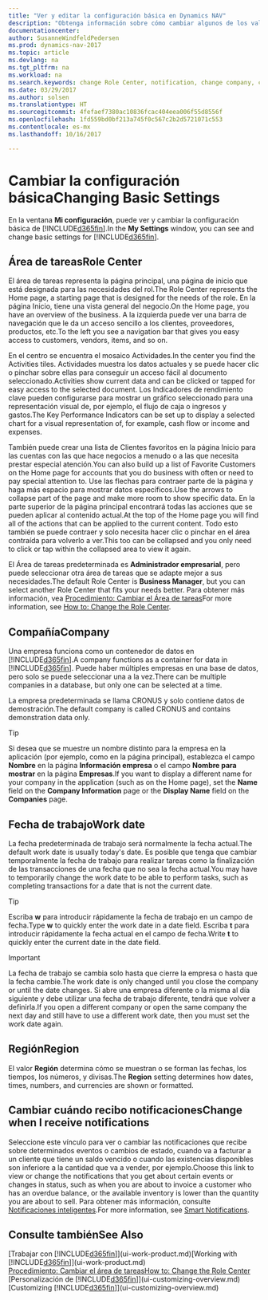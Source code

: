 ```yaml
---
title: "Ver y editar la configuración básica en Dynamics NAV"
description: "Obtenga información sobre cómo cambiar algunos de los valores básicos en Dynamics NAV, por ejemplo, el área de tareas, la empresa o la fecha de trabajo."
documentationcenter: 
author: SusanneWindfeldPedersen
ms.prod: dynamics-nav-2017
ms.topic: article
ms.devlang: na
ms.tgt_pltfrm: na
ms.workload: na
ms.search.keywords: change Role Center, notification, change company, change work date
ms.date: 03/29/2017
ms.author: solsen
ms.translationtype: HT
ms.sourcegitcommit: 4fefaef7380ac10836fcac404eea006f55d8556f
ms.openlocfilehash: 1fd559bd0bf213a745f0c567c2b2d5721071c553
ms.contentlocale: es-mx
ms.lasthandoff: 10/16/2017

---
```

# <a name="changing-basic-settings"></a><span data-ttu-id="f69ed-103">Cambiar la configuración básica</span><span class="sxs-lookup"><span data-stu-id="f69ed-103">Changing Basic Settings</span></span>
<span data-ttu-id="f69ed-104">En la ventana **Mi configuración**, puede ver y cambiar la configuración básica de [!INCLUDE[d365fin](includes/d365fin_md.md)].</span><span class="sxs-lookup"><span data-stu-id="f69ed-104">In the **My Settings** window, you can see and change basic settings for [!INCLUDE[d365fin](includes/d365fin_md.md)].</span></span>  

## <a name="role-center"></a><span data-ttu-id="f69ed-105">Área de tareas</span><span class="sxs-lookup"><span data-stu-id="f69ed-105">Role Center</span></span>
<span data-ttu-id="f69ed-106">El área de tareas representa la página principal, una página de inicio que está designada para las necesidades del rol.</span><span class="sxs-lookup"><span data-stu-id="f69ed-106">The Role Center represents the Home page, a starting page that is designed for the needs of the role.</span></span> <span data-ttu-id="f69ed-107">En la página Inicio, tiene una vista general del negocio.</span><span class="sxs-lookup"><span data-stu-id="f69ed-107">On the Home page, you have an overview of the business.</span></span> <span data-ttu-id="f69ed-108">A la izquierda puede ver una barra de navegación que le da un acceso sencillo a los clientes, proveedores, productos, etc.</span><span class="sxs-lookup"><span data-stu-id="f69ed-108">To the left you see a navigation bar that gives you easy access to customers, vendors, items, and so on.</span></span>

<span data-ttu-id="f69ed-109">En el centro se encuentra el mosaico Actividades.</span><span class="sxs-lookup"><span data-stu-id="f69ed-109">In the center you find the Activities tiles.</span></span> <span data-ttu-id="f69ed-110">Actividades muestra los datos actuales y se puede hacer clic o pinchar sobre ellas para conseguir un acceso fácil al documento seleccionado.</span><span class="sxs-lookup"><span data-stu-id="f69ed-110">Activities show current data and can be clicked or tapped for easy access to the selected document.</span></span> <span data-ttu-id="f69ed-111">Los Indicadores de rendimiento clave pueden configurarse para mostrar un gráfico seleccionado para una representación visual de, por ejemplo, el flujo de caja o ingresos y gastos.</span><span class="sxs-lookup"><span data-stu-id="f69ed-111">The Key Performance Indicators can be set up to display a selected chart for a visual representation of, for example, cash flow or income and expenses.</span></span>

<span data-ttu-id="f69ed-112">También puede crear una lista de Clientes favoritos en la página Inicio para las cuentas con las que hace negocios a menudo o a las que necesita prestar especial atención.</span><span class="sxs-lookup"><span data-stu-id="f69ed-112">You can also build up a list of Favorite Customers on the Home page for accounts that you do business with often or need to pay special attention to.</span></span> <span data-ttu-id="f69ed-113">Use las flechas para contraer parte de la página y haga más espacio para mostrar datos específicos.</span><span class="sxs-lookup"><span data-stu-id="f69ed-113">Use the arrows to collapse part of the page and make more room to show specific data.</span></span> <span data-ttu-id="f69ed-114">En la parte superior de la página principal encontrará todas las acciones que se pueden aplicar al contenido actual.</span><span class="sxs-lookup"><span data-stu-id="f69ed-114">At the top of the Home page you will find all of the actions that can be applied to the current content.</span></span> <span data-ttu-id="f69ed-115">Todo esto también se puede contraer y solo necesita hacer clic o pinchar en el área contraída para volverlo a ver.</span><span class="sxs-lookup"><span data-stu-id="f69ed-115">This too can be collapsed and you only need to click or tap within the collapsed area to view it again.</span></span>

<span data-ttu-id="f69ed-116">El Área de tareas predeterminada es **Administrador empresarial**, pero puede seleccionar otra área de tareas que se adapte mejor a sus necesidades.</span><span class="sxs-lookup"><span data-stu-id="f69ed-116">The default Role Center is **Business Manager**, but you can select another Role Center that fits your needs better.</span></span> <span data-ttu-id="f69ed-117">Para obtener más información, vea [Procedimiento: Cambiar el Área de tareas](change-role.md)</span><span class="sxs-lookup"><span data-stu-id="f69ed-117">For more information, see [How to: Change the Role Center](change-role.md).</span></span>

## <a name="company"></a><span data-ttu-id="f69ed-118">Compañía</span><span class="sxs-lookup"><span data-stu-id="f69ed-118">Company</span></span>
<span data-ttu-id="f69ed-119">Una empresa funciona como un contenedor de datos en [!INCLUDE[d365fin](includes/d365fin_md.md)].</span><span class="sxs-lookup"><span data-stu-id="f69ed-119">A company functions as a container for data in [!INCLUDE[d365fin](includes/d365fin_md.md)].</span></span> <span data-ttu-id="f69ed-120">Puede haber múltiples empresas en una base de datos, pero solo se puede seleccionar una a la vez.</span><span class="sxs-lookup"><span data-stu-id="f69ed-120">There can be multiple companies in a database, but only one can be selected at a time.</span></span>

<span data-ttu-id="f69ed-121">La empresa predeterminada se llama CRONUS y solo contiene datos de demostración.</span><span class="sxs-lookup"><span data-stu-id="f69ed-121">The default company is called CRONUS and contains demonstration data only.</span></span>

> [!TIP]  
>   <span data-ttu-id="f69ed-122">Si desea que se muestre un nombre distinto para la empresa en la aplicación (por ejemplo, como en la página principal), establezca el campo **Nombre** en la página **Información empresa** o el campo **Nombre para mostrar** en la página **Empresas**.</span><span class="sxs-lookup"><span data-stu-id="f69ed-122">If you want to display a different name for your company in the application (such as on the Home page), set the **Name** field on the **Company Information** page or the **Display Name** field on the **Companies** page.</span></span>  

## <a name="work-date"></a><span data-ttu-id="f69ed-123">Fecha de trabajo</span><span class="sxs-lookup"><span data-stu-id="f69ed-123">Work date</span></span>
<span data-ttu-id="f69ed-124">La fecha predeterminada de trabajo será normalmente la fecha actual.</span><span class="sxs-lookup"><span data-stu-id="f69ed-124">The default work date is usually today's date.</span></span> <span data-ttu-id="f69ed-125">Es posible que tenga que cambiar temporalmente la fecha de trabajo para realizar tareas como la finalización de las transacciones de una fecha que no sea la fecha actual.</span><span class="sxs-lookup"><span data-stu-id="f69ed-125">You may have to temporarily change the work date to be able to perform tasks, such as completing transactions for a date that is not the current date.</span></span>

> [!TIP]  
>   <span data-ttu-id="f69ed-126">Escriba **w** para introducir rápidamente la fecha de trabajo en un campo de fecha.</span><span class="sxs-lookup"><span data-stu-id="f69ed-126">Type **w** to quickly enter the work date in a date field.</span></span> <span data-ttu-id="f69ed-127">Escriba **t** para introducir rápidamente la fecha actual en el campo de fecha.</span><span class="sxs-lookup"><span data-stu-id="f69ed-127">Write **t** to quickly enter the current date in the date field.</span></span>

> [!IMPORTANT]  
>   <span data-ttu-id="f69ed-128">La fecha de trabajo se cambia solo hasta que cierre la empresa o hasta que la fecha cambie.</span><span class="sxs-lookup"><span data-stu-id="f69ed-128">The work date is only changed until you close the company or until the date changes.</span></span> <span data-ttu-id="f69ed-129">Si abre una empresa diferente o la misma al día siguiente y debe utilizar una fecha de trabajo diferente, tendrá que volver a definirla.</span><span class="sxs-lookup"><span data-stu-id="f69ed-129">If you open a different company or open the same company the next day and still have to use a different work date, then you must set the work date again.</span></span>

## <a name="region"></a><span data-ttu-id="f69ed-130">Región</span><span class="sxs-lookup"><span data-stu-id="f69ed-130">Region</span></span>
<span data-ttu-id="f69ed-131">El valor **Región** determina cómo se muestran o se forman las fechas, los tiempos, los números, y divisas.</span><span class="sxs-lookup"><span data-stu-id="f69ed-131">The **Region** setting determines how dates, times, numbers, and currencies are shown or formatted.</span></span>   

## <a name="change-when-i-receive-notifications"></a><span data-ttu-id="f69ed-132">Cambiar cuándo recibo notificaciones</span><span class="sxs-lookup"><span data-stu-id="f69ed-132">Change when I receive notifications</span></span>
<span data-ttu-id="f69ed-133">Seleccione este vínculo para ver o cambiar las notificaciones que recibe sobre determinados eventos o cambios de estado, cuando va a facturar a un cliente que tiene un saldo vencido o cuando las existencias disponibles son inferiore a la cantidad que va a vender, por ejemplo.</span><span class="sxs-lookup"><span data-stu-id="f69ed-133">Choose this link to view or change the notifications that you get about certain events or changes in status, such as when you are about to invoice a customer who has an overdue balance, or the available inventory is lower than the quantity you are about to sell.</span></span> <span data-ttu-id="f69ed-134">Para obtener más información, consulte [Notificaciones inteligentes](ui-smart-notifications.md).</span><span class="sxs-lookup"><span data-stu-id="f69ed-134">For more information, see [Smart Notifications](ui-smart-notifications.md).</span></span>

## <a name="see-also"></a><span data-ttu-id="f69ed-135">Consulte también</span><span class="sxs-lookup"><span data-stu-id="f69ed-135">See Also</span></span>
<span data-ttu-id="f69ed-136">[Trabajar con [!INCLUDE[d365fin](includes/d365fin_md.md)]](ui-work-product.md)</span><span class="sxs-lookup"><span data-stu-id="f69ed-136">[Working with [!INCLUDE[d365fin](includes/d365fin_md.md)]](ui-work-product.md)</span></span>  
[<span data-ttu-id="f69ed-137">Procedimiento: Cambiar el área de tareas</span><span class="sxs-lookup"><span data-stu-id="f69ed-137">How to: Change the Role Center</span></span>](change-role.md)  
<span data-ttu-id="f69ed-138">[Personalización de [!INCLUDE[d365fin](includes/d365fin_md.md)]](ui-customizing-overview.md)</span><span class="sxs-lookup"><span data-stu-id="f69ed-138">[Customizing [!INCLUDE[d365fin](includes/d365fin_md.md)]](ui-customizing-overview.md)</span></span>  

